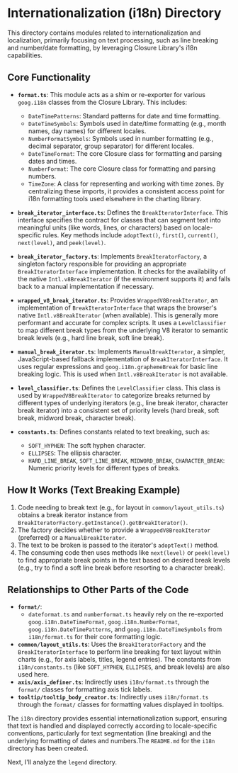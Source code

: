 # Internationalization (i18n) Directory

This directory contains modules related to internationalization and localization, primarily focusing on text processing, such as line breaking and number/date formatting, by leveraging Closure Library's i18n capabilities.

## Core Functionality

*   **`format.ts`**: This module acts as a shim or re-exporter for various `goog.i18n` classes from the Closure Library. This includes:
    *   `DateTimePatterns`: Standard patterns for date and time formatting.
    *   `DateTimeSymbols`: Symbols used in date/time formatting (e.g., month names, day names) for different locales.
    *   `NumberFormatSymbols`: Symbols used in number formatting (e.g., decimal separator, group separator) for different locales.
    *   `DateTimeFormat`: The core Closure class for formatting and parsing dates and times.
    *   `NumberFormat`: The core Closure class for formatting and parsing numbers.
    *   `TimeZone`: A class for representing and working with time zones.
    By centralizing these imports, it provides a consistent access point for i18n formatting tools used elsewhere in the charting library.

*   **`break_iterator_interface.ts`**: Defines the `BreakIteratorInterface`. This interface specifies the contract for classes that can segment text into meaningful units (like words, lines, or characters) based on locale-specific rules. Key methods include `adoptText()`, `first()`, `current()`, `next(level)`, and `peek(level)`.

*   **`break_iterator_factory.ts`**: Implements `BreakIteratorFactory`, a singleton factory responsible for providing an appropriate `BreakIteratorInterface` implementation. It checks for the availability of the native `Intl.v8BreakIterator` (if the environment supports it) and falls back to a manual implementation if necessary.

*   **`wrapped_v8_break_iterator.ts`**: Provides `WrappedV8BreakIterator`, an implementation of `BreakIteratorInterface` that wraps the browser's native `Intl.v8BreakIterator` (when available). This is generally more performant and accurate for complex scripts. It uses a `LevelClassifier` to map different break types from the underlying V8 iterator to semantic break levels (e.g., hard line break, soft line break).

*   **`manual_break_iterator.ts`**: Implements `ManualBreakIterator`, a simpler, JavaScript-based fallback implementation of `BreakIteratorInterface`. It uses regular expressions and `goog.i18n.graphemeBreak` for basic line breaking logic. This is used when `Intl.v8BreakIterator` is not available.

*   **`level_classifier.ts`**: Defines the `LevelClassifier` class. This class is used by `WrappedV8BreakIterator` to categorize breaks returned by different types of underlying iterators (e.g., line break iterator, character break iterator) into a consistent set of priority levels (hard break, soft break, midword break, character break).

*   **`constants.ts`**: Defines constants related to text breaking, such as:
    *   `SOFT_HYPHEN`: The soft hyphen character.
    *   `ELLIPSES`: The ellipsis character.
    *   `HARD_LINE_BREAK`, `SOFT_LINE_BREAK`, `MIDWORD_BREAK`, `CHARACTER_BREAK`: Numeric priority levels for different types of breaks.

## How It Works (Text Breaking Example)

1.  Code needing to break text (e.g., for layout in `common/layout_utils.ts`) obtains a break iterator instance from `BreakIteratorFactory.getInstance().getBreakIterator()`.
2.  The factory decides whether to provide a `WrappedV8BreakIterator` (preferred) or a `ManualBreakIterator`.
3.  The text to be broken is passed to the iterator's `adoptText()` method.
4.  The consuming code then uses methods like `next(level)` or `peek(level)` to find appropriate break points in the text based on desired break levels (e.g., try to find a soft line break before resorting to a character break).

## Relationships to Other Parts of the Code

*   **`format/`**:
    *   `dateformat.ts` and `numberformat.ts` heavily rely on the re-exported `goog.i18n.DateTimeFormat`, `goog.i18n.NumberFormat`, `goog.i18n.DateTimePatterns`, and `goog.i18n.DateTimeSymbols` from `i18n/format.ts` for their core formatting logic.
*   **`common/layout_utils.ts`**: Uses the `BreakIteratorFactory` and the `BreakIteratorInterface` to perform line breaking for text layout within charts (e.g., for axis labels, titles, legend entries). The constants from `i18n/constants.ts` (like `SOFT_HYPHEN`, `ELLIPSES`, and break levels) are also used here.
*   **`axis/axis_definer.ts`**: Indirectly uses `i18n/format.ts` through the `format/` classes for formatting axis tick labels.
*   **`tooltip/tooltip_body_creator.ts`**: Indirectly uses `i18n/format.ts` through the `format/` classes for formatting values displayed in tooltips.

The `i18n` directory provides essential internationalization support, ensuring that text is handled and displayed correctly according to locale-specific conventions, particularly for text segmentation (line breaking) and the underlying formatting of dates and numbers.The `README.md` for the `i18n` directory has been created.

Next, I'll analyze the `legend` directory.
